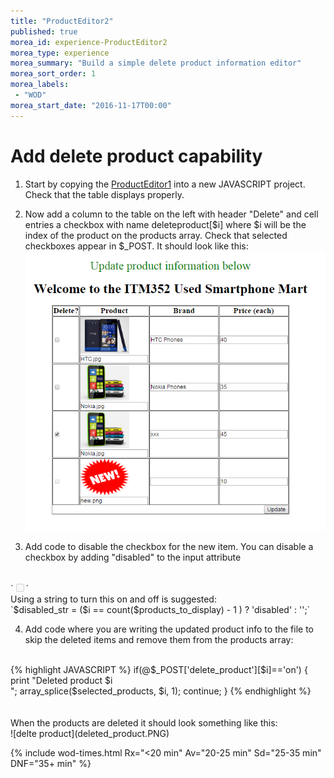 ```yaml
--- 
title: "ProductEditor2" 
published: true 
morea_id: experience-ProductEditor2
morea_type: experience 
morea_summary: "Build a simple delete product information editor"
morea_sort_order: 1 
morea_labels:
 - "WOD"
morea_start_date: "2016-11-17T00:00"
---
```


# Add delete product capability

1. Start by copying the [ProductEditor1](../140.FileIO/experience-ProductEditor1.html) into a new JAVASCRIPT project. Check that the table displays properly.

2. Now add a column to the table on the left with header "Delete" and cell entries a checkbox with name deleteproduct[$i] where $i will be the index of the product on the products array. Check that selected checkboxes appear in $_POST. It should look like this:
![delte product](delete_product.PNG)

3. Add code to disable the checkbox for the new item. You can disable a checkbox by adding "disabled" to  the input attribute
<br>
`<input type=checkbox name="delete_product[$i]" disabled>`
<br>
Using a string to turn this on and off is suggested:
<br>
`$disabled_str = ($i == count($products_to_display) - 1 ) ? 'disabled' : '';`
<br>


4. Add code where you are writing the updated product info to the file to skip the deleted items and remove them from the products array:
<br>
{% highlight JAVASCRIPT %}
if(@$_POST['delete_product'][$i]=='on') {
            print "Deleted product $i<br>";
            array_splice($selected_products, $i, 1);
            continue;
}
{% endhighlight %}
<br><br><br>
When the products are deleted it should look something like this:
<br>
![delte product](deleted_product.PNG)

{% include wod-times.html Rx="<20 min" Av="20-25 min" Sd="25-35 min" DNF="35+ min" %}